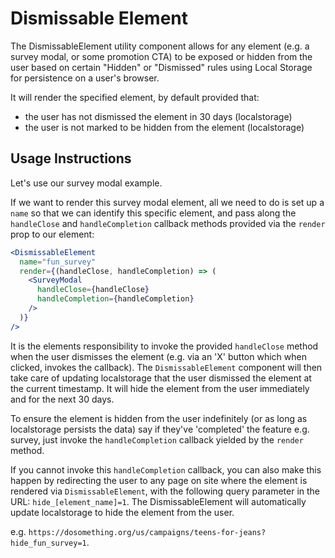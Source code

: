 # Dismissable Element

The DismissableElement utility component allows for any element \(e.g. a survey modal, or some promotion CTA\) to be exposed or hidden from the user based on certain "Hidden" or "Dismissed" rules using Local Storage for persistence on a user's browser.

It will render the specified element, by default provided that:

- the user has not dismissed the element in 30 days \(localstorage\)
- the user is not marked to be hidden from the element \(localstorage\)

## Usage Instructions

Let's use our survey modal example.

If we want to render this survey modal element, all we need to do is set up a `name` so that we can identify this specific element, and pass along the `handleClose` and `handleCompletion` callback methods provided via the `render` prop to our element:

```jsx
<DismissableElement
  name="fun_survey"
  render={(handleClose, handleCompletion) => (
    <SurveyModal
      handleClose={handleClose}
      handleCompletion={handleCompletion}
    />
  )}
/>
```

It is the elements responsibility to invoke the provided `handleClose` method when the user dismisses the element (e.g. via an 'X' button which when clicked, invokes the callback). The `DismissableElement` component will then take care of updating localstorage that the user dismissed the element at the current timestamp. It will hide the element from the user immediately and for the next 30 days.

To ensure the element is hidden from the user indefinitely (or as long as localstorage persists the data) say if they've 'completed' the feature e.g. survey, just invoke the `handleCompletion` callback yielded by the `render` method.

If you cannot invoke this `handleCompletion` callback, you can also make this happen by redirecting the user to any page on site where the element is rendered via `DismissableElement`, with the following query parameter in the URL: `hide_[element_name]=1`. The DismissableElement will automatically update localstorage to hide the element from the user.

e.g. `https://dosomething.org/us/campaigns/teens-for-jeans?hide_fun_survey=1`.

